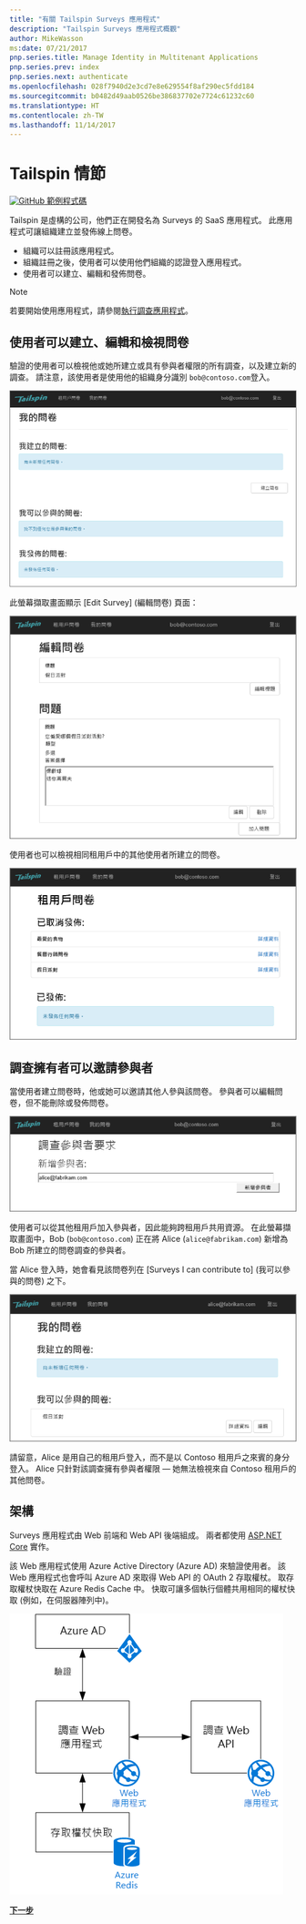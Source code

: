 ```yaml
---
title: "有關 Tailspin Surveys 應用程式"
description: "Tailspin Surveys 應用程式概觀"
author: MikeWasson
ms:date: 07/21/2017
pnp.series.title: Manage Identity in Multitenant Applications
pnp.series.prev: index
pnp.series.next: authenticate
ms.openlocfilehash: 028f7940d2e3cd7e8e629554f8af290ec5fdd184
ms.sourcegitcommit: b0482d49aab0526be386837702e7724c61232c60
ms.translationtype: HT
ms.contentlocale: zh-TW
ms.lasthandoff: 11/14/2017
---
```

# <a name="the-tailspin-scenario"></a>Tailspin 情節

[![GitHub](../_images/github.png) 範例程式碼][sample application]

Tailspin 是虛構的公司，他們正在開發名為 Surveys 的 SaaS 應用程式。 此應用程式可讓組織建立並發佈線上問卷。

* 組織可以註冊該應用程式。
* 組織註冊之後，使用者可以使用他們組織的認證登入應用程式。
* 使用者可以建立、編輯和發佈問卷。

> [!NOTE]
> 若要開始使用應用程式，請參閱[執行調查應用程式]。
> 
> 

## <a name="users-can-create-edit-and-view-surveys"></a>使用者可以建立、編輯和檢視問卷
驗證的使用者可以檢視他或她所建立或具有參與者權限的所有調查，以及建立新的調查。 請注意，該使用者是使用他的組織身分識別 `bob@contoso.com`登入。

![Surveys 應用程式](./images/surveys-screenshot.png)

此螢幕擷取畫面顯示 [Edit Survey] (編輯問卷) 頁面：

![編輯問卷](./images/edit-survey.png)

使用者也可以檢視相同租用戶中的其他使用者所建立的問卷。

![租用戶問卷](./images/tenant-surveys.png)

## <a name="survey-owners-can-invite-contributors"></a>調查擁有者可以邀請參與者
當使用者建立問卷時，他或她可以邀請其他人參與該問卷。 參與者可以編輯問卷，但不能刪除或發佈問卷。  

![加入參與者](./images/add-contributor.png)

使用者可以從其他租用戶加入參與者，因此能夠跨租用戶共用資源。 在此螢幕擷取畫面中，Bob (`bob@contoso.com`) 正在將 Alice (`alice@fabrikam.com`) 新增為 Bob 所建立的問卷調查的參與者。

當 Alice 登入時，她會看見該問卷列在 [Surveys I can contribute to] (我可以參與的問卷) 之下。

![問卷參與者](./images/contributor.png)

請留意，Alice 是用自己的租用戶登入，而不是以 Contoso 租用戶之來賓的身分登入。 Alice 只針對該調查擁有參與者權限 &mdash; 她無法檢視來自 Contoso 租用戶的其他問卷。

## <a name="architecture"></a>架構
Surveys 應用程式由 Web 前端和 Web API 後端組成。 兩者都使用 [ASP.NET Core] 實作。

該 Web 應用程式使用 Azure Active Directory (Azure AD) 來驗證使用者。 該 Web 應用程式也會呼叫 Azure AD 來取得 Web API 的 OAuth 2 存取權杖。 取存取權杖快取在 Azure Redis Cache 中。 快取可讓多個執行個體共用相同的權杖快取 (例如，在伺服器陣列中)。

![架構](./images/architecture.png)

[**下一步**][authentication]

<!-- Links -->

[authentication]: authenticate.md

[執行調查應用程式]: ./run-the-app.md
[ASP.NET Core]: /aspnet/core
[sample application]: https://github.com/mspnp/multitenant-saas-guidance
